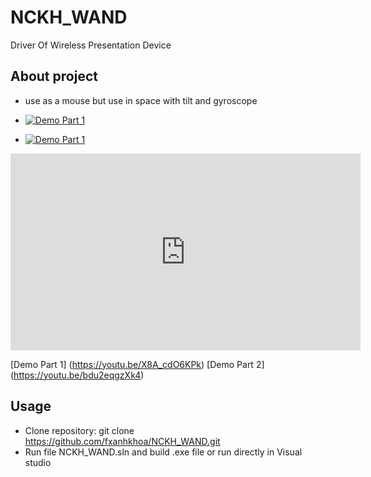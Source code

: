 # NCKH_WAND
Driver Of Wireless Presentation Device

## About project
* use as a mouse but use in space with tilt and gyroscope
- [![Demo Part 1](https://raw.github.com/GabLeRoux/WebMole/master/ressources/WebMole_Youtube_Video.png)](https://youtu.be/X8A_cdO6KPk)

- [![Demo Part 1](https://raw.github.com/GabLeRoux/WebMole/master/ressources/WebMole_Youtube_Video.png)](https://youtu.be/bdu2eqgzXk4)

<iframe width="560" height="315" src="https://www.youtube.com/embed/X8A_cdO6KPk" frameborder="0" allow="autoplay; encrypted-media" allowfullscreen></iframe>

[Demo Part 1] (https://youtu.be/X8A_cdO6KPk)
[Demo Part 2] (https://youtu.be/bdu2eqgzXk4)

## Usage
* Clone repository: git clone https://github.com/fxanhkhoa/NCKH_WAND.git
* Run file NCKH_WAND.sln and build .exe file or run directly in Visual studio

